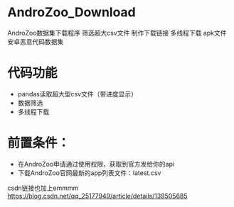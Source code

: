 # AndroZoo_Download

AndroZoo数据集下载程序 筛选超大csv文件 制作下载链接 多线程下载 apk文件 安卓恶意代码数据集



# 代码功能
- pandas读取超大型csv文件（带进度显示）
- 数据筛选
- 多线程下载
# 前置条件：
- 在AndroZoo申请通过使用权限，获取到官方发给你的api
- 下载AndroZoo官网最新的app列表文件：latest.csv

  

csdn链接也加上emmmm
https://blog.csdn.net/qq_25177949/article/details/139505685

